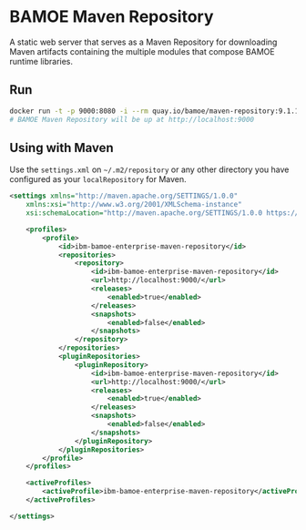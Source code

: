 # BAMOE Maven Repository

A static web server that serves as a Maven Repository for downloading Maven artifacts containing the multiple modules that compose BAMOE runtime libraries.

## Run

```bash
docker run -t -p 9000:8080 -i --rm quay.io/bamoe/maven-repository:9.1.1-ibm-0003
# BAMOE Maven Repository will be up at http://localhost:9000
```

## Using with Maven

Use the `settings.xml` on `~/.m2/repository` or any other directory you have configured as your `localRepository` for Maven.

```xml
<settings xmlns="http://maven.apache.org/SETTINGS/1.0.0"
    xmlns:xsi="http://www.w3.org/2001/XMLSchema-instance"
    xsi:schemaLocation="http://maven.apache.org/SETTINGS/1.0.0 https://maven.apache.org/xsd/settings-1.0.0.xsd">

    <profiles>
        <profile>
            <id>ibm-bamoe-enterprise-maven-repository</id>
            <repositories>
                <repository>
                    <id>ibm-bamoe-enterprise-maven-repository</id>
                    <url>http://localhost:9000/</url>
                    <releases>
                        <enabled>true</enabled>
                    </releases>
                    <snapshots>
                        <enabled>false</enabled>
                    </snapshots>
                </repository>
            </repositories>
            <pluginRepositories>
                <pluginRepository>
                    <id>ibm-bamoe-enterprise-maven-repository</id>
                    <url>http://localhost:9000/</url>
                    <releases>
                        <enabled>true</enabled>
                    </releases>
                    <snapshots>
                        <enabled>false</enabled>
                    </snapshots>
                </pluginRepository>
            </pluginRepositories>
        </profile>
    </profiles>

    <activeProfiles>
        <activeProfile>ibm-bamoe-enterprise-maven-repository</activeProfile>
    </activeProfiles>

</settings>
```

